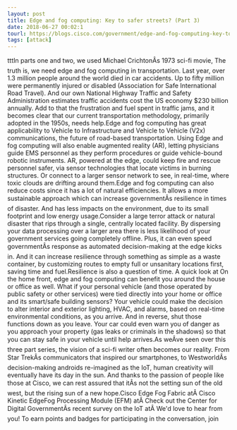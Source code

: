 ```yaml
---
layout: post
title: Edge and fog computing: Key to safer streets? (Part 3)
date: 2018-06-27 00:02:1
tourl: https://blogs.cisco.com/government/edge-and-fog-computing-key-to-safer-streets-part-3
tags: [attack]
---
```

tttIn parts one and two, we used Michael CrichtonÂs 1973 sci-fi movie, The truth is, we need edge and fog computing in transportation. Last year, over 1.3 million people around the world died in car accidents. Up to fifty million were permanently injured or disabled (Association for Safe International Road Travel). And our own National Highway Traffic and Safety Administration estimates traffic accidents cost the US economy $230 billion annually. Add to that the frustration and fuel spent in traffic jams, and it becomes clear that our current transportation methodology, primarily adopted in the 1950s, needs help.Edge and fog computing has great applicability to Vehicle to Infrastructure and Vehicle to Vehicle (V2x) communications, the future of road-based transportation. Using Edge and fog computing will also enable augmented reality (AR), letting physicians guide EMS personnel as they perform procedures or guide vehicle-bound robotic instruments. AR, powered at the edge, could keep fire and rescue personnel safer, via sensor technologies that locate victims in burning structures. Or connect to a larger sensor network to see, in real-time, where toxic clouds are drifting around them.Edge and fog computing can also reduce costs since it has a lot of natural efficiencies. It allows a more sustainable approach which can increase governmentÂs resilience in times of disaster. And has less impacts on the environment, due to its small footprint and low energy usage.Consider a large terror attack or natural disaster that rips through a single, centrally located facility. By dispersing your data processing over a larger area there is less likelihood of your government services going completely offline. Plus, it can even speed governmentÂs response as automated decision-making at the edge kicks in. And it can increase resilience through something as simple as a waste container, by customizing routes to empty full or unsanitary locations first, saving time and fuel.Resilience is also a question of time. A quick look at On the home front, edge and fog computing can benefit you around the house or office as well. What if your personal vehicle (and those operated by public safety or other services) were tied directly into your home or office and its smart/safe building sensors? Your vehicle could make the decision to alter interior and exterior lighting, HVAC, and alarms, based on real-time environmental conditions, as you arrive. And in reverse, shut those functions down as you leave. Your car could even warn you of danger as you approach your property (gas leaks or criminals in the shadows) so that you can stay safe in your vehicle until help arrives.As weÂve seen over this three part series, the vision of a sci-fi writer often becomes our reality. From Star TrekÂs communicators that inspired our smartphones, to WestworldÂs decision-making androids re-imagined as the IoT, human creativity will eventually have its day in the sun. And thanks to the passion of people like those at Cisco, we can rest assured that itÂs not the setting sun of the old west, but the rising sun of a new hope.Cisco Edge Fog Fabric atÂ Cisco Kinetic EdgeFog Processing Module (EFM) atÂ Check out the Center for Digital GovernmentÂs recent survey on the IoT atÂ We'd love to hear from you! To earn points and badges for participating in the conversation, join 
